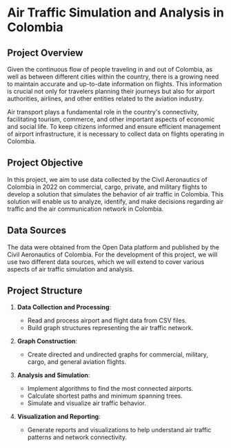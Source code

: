 # Air Traffic Simulation and Analysis in Colombia

## Project Overview

Given the continuous flow of people traveling in and out of Colombia, as well as between different cities within the country, there is a growing need to maintain accurate and up-to-date information on flights. This information is crucial not only for travelers planning their journeys but also for airport authorities, airlines, and other entities related to the aviation industry.

Air transport plays a fundamental role in the country's connectivity, facilitating tourism, commerce, and other important aspects of economic and social life. To keep citizens informed and ensure efficient management of airport infrastructure, it is necessary to collect data on flights operating in Colombia.

## Project Objective

In this project, we aim to use data collected by the Civil Aeronautics of Colombia in 2022 on commercial, cargo, private, and military flights to develop a solution that simulates the behavior of air traffic in Colombia. This solution will enable us to analyze, identify, and make decisions regarding air traffic and the air communication network in Colombia.

## Data Sources

The data were obtained from the Open Data platform and published by the Civil Aeronautics of Colombia. For the development of this project, we will use two different data sources, which we will extend to cover various aspects of air traffic simulation and analysis.

## Project Structure

1. **Data Collection and Processing**:
    - Read and process airport and flight data from CSV files.
    - Build graph structures representing the air traffic network.

2. **Graph Construction**:
    - Create directed and undirected graphs for commercial, military, cargo, and general aviation flights.

3. **Analysis and Simulation**:
    - Implement algorithms to find the most connected airports.
    - Calculate shortest paths and minimum spanning trees.
    - Simulate and visualize air traffic behavior.

4. **Visualization and Reporting**:
    - Generate reports and visualizations to help understand air traffic patterns and network connectivity.
